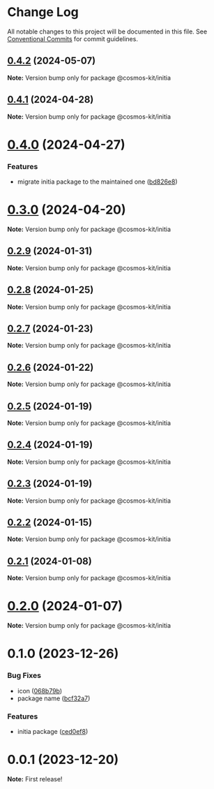 # Change Log

All notable changes to this project will be documented in this file.
See [Conventional Commits](https://conventionalcommits.org) for commit guidelines.

## [0.4.2](https://github.com/cosmology-tech/cosmos-kit/compare/@cosmos-kit/initia@0.4.1...@cosmos-kit/initia@0.4.2) (2024-05-07)

**Note:** Version bump only for package @cosmos-kit/initia

## [0.4.1](https://github.com/cosmology-tech/cosmos-kit/compare/@cosmos-kit/initia@0.4.0...@cosmos-kit/initia@0.4.1) (2024-04-28)

**Note:** Version bump only for package @cosmos-kit/initia

# [0.4.0](https://github.com/cosmology-tech/cosmos-kit/compare/@cosmos-kit/initia@0.3.0...@cosmos-kit/initia@0.4.0) (2024-04-27)

### Features

- migrate initia package to the maintained one ([bd826e8](https://github.com/cosmology-tech/cosmos-kit/commit/bd826e84494e4ccf8867a5a24e7c5dd45e7e8ac0))

# [0.3.0](https://github.com/cosmology-tech/cosmos-kit/compare/@cosmos-kit/initia@0.2.9...@cosmos-kit/initia@0.3.0) (2024-04-20)

**Note:** Version bump only for package @cosmos-kit/initia

## [0.2.9](https://github.com/cosmology-tech/cosmos-kit/compare/@cosmos-kit/initia@0.2.8...@cosmos-kit/initia@0.2.9) (2024-01-31)

**Note:** Version bump only for package @cosmos-kit/initia

## [0.2.8](https://github.com/cosmology-tech/cosmos-kit/compare/@cosmos-kit/initia@0.2.7...@cosmos-kit/initia@0.2.8) (2024-01-25)

**Note:** Version bump only for package @cosmos-kit/initia

## [0.2.7](https://github.com/cosmology-tech/cosmos-kit/compare/@cosmos-kit/initia@0.2.6...@cosmos-kit/initia@0.2.7) (2024-01-23)

**Note:** Version bump only for package @cosmos-kit/initia

## [0.2.6](https://github.com/cosmology-tech/cosmos-kit/compare/@cosmos-kit/initia@0.2.5...@cosmos-kit/initia@0.2.6) (2024-01-22)

**Note:** Version bump only for package @cosmos-kit/initia

## [0.2.5](https://github.com/cosmology-tech/cosmos-kit/compare/@cosmos-kit/initia@0.2.4...@cosmos-kit/initia@0.2.5) (2024-01-19)

**Note:** Version bump only for package @cosmos-kit/initia

## [0.2.4](https://github.com/cosmology-tech/cosmos-kit/compare/@cosmos-kit/initia@0.2.3...@cosmos-kit/initia@0.2.4) (2024-01-19)

**Note:** Version bump only for package @cosmos-kit/initia

## [0.2.3](https://github.com/cosmology-tech/cosmos-kit/compare/@cosmos-kit/initia@0.2.2...@cosmos-kit/initia@0.2.3) (2024-01-19)

**Note:** Version bump only for package @cosmos-kit/initia

## [0.2.2](https://github.com/cosmology-tech/cosmos-kit/compare/@cosmos-kit/initia@0.2.1...@cosmos-kit/initia@0.2.2) (2024-01-15)

**Note:** Version bump only for package @cosmos-kit/initia

## [0.2.1](https://github.com/cosmology-tech/cosmos-kit/compare/@cosmos-kit/initia@0.2.0...@cosmos-kit/initia@0.2.1) (2024-01-08)

**Note:** Version bump only for package @cosmos-kit/initia

# [0.2.0](https://github.com/cosmology-tech/cosmos-kit/compare/@cosmos-kit/initia@0.1.0...@cosmos-kit/initia@0.2.0) (2024-01-07)

**Note:** Version bump only for package @cosmos-kit/initia

# 0.1.0 (2023-12-26)

### Bug Fixes

- icon ([068b79b](https://github.com/cosmology-tech/cosmos-kit/commit/068b79bfb66a030ec11578a8d351107732030811))
- package name ([bcf32a7](https://github.com/cosmology-tech/cosmos-kit/commit/bcf32a7e60ca74ff19c222f7dc01aabe877d665a))

### Features

- initia package ([ced0ef8](https://github.com/cosmology-tech/cosmos-kit/commit/ced0ef8f4d2e0b1f6dd815003dc351f8eda39d6a))

# 0.0.1 (2023-12-20)

**Note:** First release!
